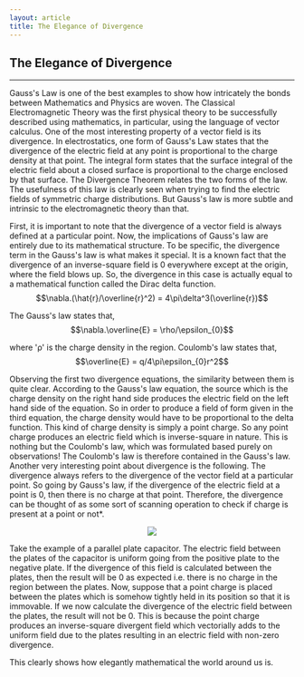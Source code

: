 ```yaml
---
layout: article
title: The Elegance of Divergence
---
```


<h2>The Elegance of Divergence</h2>
<hr>
Gauss's Law is one of the best examples to show how intricately the bonds between Mathematics and Physics are woven. The Classical Electromagnetic Theory was the first physical theory to be successfully described using mathematics, in particular, using the language of vector calculus. One of the most interesting property of a vector field is its divergence. In electrostatics, one form of Gauss's Law states that the divergence of the electric field at any point is proportional to the charge density at that point. The integral form states that the surface integral of the electric field about a closed surface is proportional to the charge enclosed by that surface. The Divergence Theorem relates the two forms of the law. The usefulness of this law is clearly seen when trying to find the electric fields of symmetric charge distributions. But Gauss's law is more subtle and intrinsic to the electromagnetic theory than that.

First, it is important to note that the divergence of a vector field is always defined at a particular point. Now, the implications of Gauss's law are entirely due to its mathematical structure. To be specific, the divergence term in the Gauss's law is what makes it special. It is a known fact that the divergence of an inverse-square field is 0 everywhere except at the origin, where the field blows up. So, the divergence in this case is actually equal to a mathematical function called the Dirac delta function.
<br>
      $$\nabla.(\hat{r}/\overline{r}^2) = 4\pi\delta^3(\overline{r})$$

The Gauss's law states that,
<br>
      $$\nabla.\overline{E} = \rho/\epsilon_{0}$$

where 'ρ' is the charge density in the region. Coulomb's law states that,
<br>
$$\overline{E} = q/4\pi\epsilon_{0}r^2$$

Observing the first two divergence equations, the similarity between them is quite clear. According to the Gauss's law equation, the source which is the charge density on the right hand side produces the electric field on the left hand side of the equation. So in order to produce a field of form given in the third equation, the charge density would have to be proportional to the delta function. This kind of charge density is simply a point charge. So any point charge produces an electric field which is inverse-square in nature. This is nothing but the Coulomb's law, which was formulated based purely on observations! The Coulomb's law is therefore contained in the Gauss's law. Another very interesting point about divergence is the following. The divergence always refers to the divergence of the vector field at a particular point. So going by Gauss's law, if the divergence of the electric field at a point is 0, then there is no charge at that point. Therefore, the divergence can be thought of as some sort of scanning operation to check if charge is present at a point or not*.

<center><img src="../cap_picture.png"></center>

Take the example of a parallel plate capacitor. The electric field between the plates of the capacitor is uniform going from the positive plate to the negative plate. If the divergence of this field is calculated between the plates, then the result will be 0 as expected i.e. there is no charge in the region between the plates. Now, suppose that a point charge is placed between the plates which is somehow tightly held in its position so that it is immovable. If we now calculate the divergence of the electric field between the plates, the result will not be 0. This is because the point charge produces an inverse-square divergent field which vectorially adds to the uniform field due to the plates resulting in an electric field with non-zero divergence.

This clearly shows how elegantly mathematical the world around us is.
